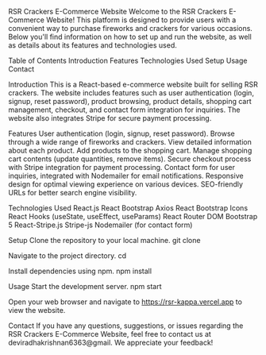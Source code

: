 RSR Crackers E-Commerce Website
Welcome to the RSR Crackers E-Commerce Website! This platform is designed to provide users with a convenient way to purchase fireworks and crackers for various occasions. Below you'll find information on how to set up and run the website, as well as details about its features and technologies used.

Table of Contents
Introduction
Features
Technologies Used
Setup
Usage
Contact

Introduction
This is a React-based e-commerce website built for selling RSR crackers. The website includes features such as user authentication (login, signup, reset password), product browsing, product details, shopping cart management, checkout, and contact form integration for inquiries. The website also integrates Stripe for secure payment processing.

Features
User authentication (login, signup, reset password).
Browse through a wide range of fireworks and crackers.
View detailed information about each product.
Add products to the shopping cart.
Manage shopping cart contents (update quantities, remove items).
Secure checkout process with Stripe integration for payment processing.
Contact form for user inquiries, integrated with Nodemailer for email notifications.
Responsive design for optimal viewing experience on various devices.
SEO-friendly URLs for better search engine visibility.

Technologies Used
React.js
React Bootstrap
Axios
React Bootstrap Icons
React Hooks (useState, useEffect, useParams)
React Router DOM
Bootstrap 5
React-Stripe.js
Stripe-js
Nodemailer (for contact form)

Setup
Clone the repository to your local machine.
git clone

Navigate to the project directory.
cd 

Install dependencies using npm.
npm install

Usage
Start the development server.
npm start

Open your web browser and navigate to https://rsr-kappa.vercel.app to view the website.

Contact
If you have any questions, suggestions, or issues regarding the RSR Crackers E-Commerce Website, feel free to contact us at deviradhakrishnan6363@gmail. We appreciate your feedback!
